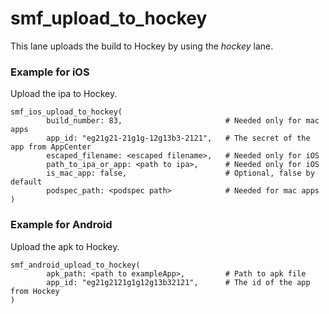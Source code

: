 # smf_upload_to_hockey

This lane uploads the build to Hockey by using the *hockey* lane. 

### Example for iOS
Upload the ipa to Hockey.
```
smf_ios_upload_to_hockey(
        build_number: 83,                       # Needed only for mac apps
        app_id: "eg21g21-21g1g-12g13b3-2121",   # The secret of the app from AppCenter
        escaped_filename: <escaped filename>,   # Needed only for iOS
        path_to_ipa_or_app: <path to ipa>,      # Needed only for iOS
        is_mac_app: false,                      # Optional, false by default
        podspec_path: <podspec path>            # Needed for mac apps
)
```

### Example for Android
Upload the apk to Hockey.
```
smf_android_upload_to_hockey(
        apk_path: <path to exampleApp>,         # Path to apk file
        app_id: "eg21g2121g1g12g13b32121",      # The id of the app from Hockey
)
```
